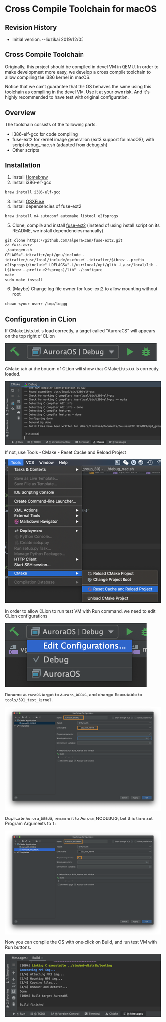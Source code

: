 # Cross Compile Toolchain for macOS

## Revision History
* Initial version.  --liuzikai 2019/12/05

## Cross Compile Toolchain

Originally, this project should be compiled in devel VM in QEMU. 
In order to make development more easy, we develop a cross compile toolchain
to allow compiling the i386 kernel in macOS.

Notice that we can't guarantee that the OS behaves the same using
this toolchain as compiling in the devel VM. Use it at your own risk.
And it's highly recommended to have test with original configuration.

## Overview

The toolchain consists of the following parts.
* i386-elf-gcc for code compiling 
* fuse-ext2 for kernel image generation (ext3 support for macOS), 
with script debug_mac.sh (adapted from debug.sh)
* Other scripts

## Installation

1. Install [Homebrew](https://brew.sh/)
2. Install i386-elf-gcc
```shell
brew install i386-elf-gcc
```
3. Install [OSXFuse](https://osxfuse.github.io/)
4. Install dependencies of fuse-ext2
```shell
brew install m4 autoconf automake libtool e2fsprogs
```
5. Clone, compile and install [fuse-ext2](https://github.com/alperakcan/fuse-ext2)
 (instead of using install script on its README, we install dependencies manually)
```shell
git clone https://github.com/alperakcan/fuse-ext2.git
cd fuse-ext2
./autogen.sh
CFLAGS="-idirafter/opt/gnu/include -idirafter/usr/local/include/osxfuse/ -idirafter/$(brew --prefix e2fsprogs)/include" LDFLAGS="-L/usr/local/opt/glib -L/usr/local/lib -L$(brew --prefix e2fsprogs)/lib" ./configure
make
sudo make install
```
6. (Maybe) Change log file owner for fuse-ext2 to allow mounting without root
```shell
chown <your user> /tmp/loggg
```

## Configuration in CLion

If CMakeLists.txt is load correctly, a target called "AuroraOS" will appears on the top right of CLion

![](resources/2019-12-05-21-50-01.png)

CMake tab at the bottom of CLion will show that CMakeLists.txt is correctly loaded.

![](resources/2019-12-05-21-51-17.png)

If not, use Tools - CMake - Reset Cache and Reload Project

![](resources/2019-12-05-21-52-01.png)

In order to allow CLion to run test VM with Run command, we need to edit CLion configurations

![](resources/2019-12-05-21-53-42.png)

Rename `AuroraOS` target to `Aurora_DEBUG`, and change Executable to `tools/391_test_kernel`. 

![](resources/2019-12-05-21-56-32.png)

Duplicate `Aurora_DEBUG`, rename it to Aurora_NODEBUG, but this time set Program Arguments to `1`:

![](resources/2019-12-05-21-58-22.png)

Now you can compile the OS with one-click on Build, and run test VM with Run buttons.

![](resources/2019-12-05-22-01-50.png)


